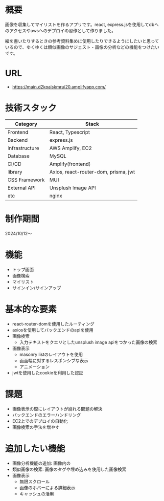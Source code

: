 
# 概要
画像を収集してマイリストを作るアプリです。react, express.jsを使用してdbへのアクセスやawsへのデプロイの習作として作りました。


絵を書いたりするときの参考資料集めに使用したりできるようにしたいと思っているので、ゆくゆくは類似画像のサジェスト・画像の分析などの機能をつけたいです。

# URL
- https://main.d2kpalskmrui20.amplifyapp.com/

# 技術スタック
| Category | Stack | 
| -------- | -------- | 
| Frontend     | React, Typescript     | 
| Backend     | express.js     |   
| Infrastructure     | AWS Amplify, EC2     | 
| Database     | MySQL     | 
| CI/CD     | Amplify(frontend)     | 
| library     |  Axios, react-router-dom, prisma, jwt     |
| CSS Framework    | MUI   |
| External API    | Unsplush Image API   |
| etc     | nginx    | 


# 制作期間
2024/10/12～


# 機能
- トップ画面
- 画像検索
- マイリスト
- サインイン/サインアップ


# 基本的な要素
- react-router-domを使用したルーティング
- axiosを使用してバックエンドのapiを使用
- 画像検索
    - 入力テキストをクエリとしたunsplush image apiをつかった画像の検索
- 画像表示
    - masonry listのレイアウトを使用
    - 画面幅に対するレスポンシブな表示
    - アニメーション
- jwtを使用したcookieを利用した認証

# 課題
- 画像表示の際にレイアウトが崩れる問題の解決
- バックエンドのエラーハンドリング
- EC2上でのデプロイの自動化
- 画像検索の手法を増やす


# 追加したい機能
- 画像分析機能の追加: 画像内の
- 類似画像の検索: 画像のタグや埋め込みを使用した画像検索
- 画像表示
    - 無限スクロール
    - 画像のホバーによる詳細表示
    - キャッシュの活用


